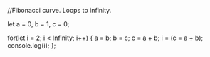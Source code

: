 //Fibonacci curve. Loops to infinity.


let a = 0, b = 1, c = 0;

for(let i = 2; i < Infinity; i++) {
    a = b;
    b = c;
    c = a + b;
    i = (c = a + b);
    console.log(i);
};
